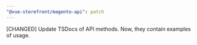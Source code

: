 ```yaml
---
"@vue-storefront/magento-api": patch
---
```


[CHANGED] Update TSDocs of API methods. Now, they contain examples of usage.
